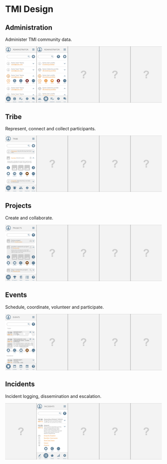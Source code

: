 # TMI Design


## Administration

Administer TMI community data.

![Wireframes](./svg/Administration-Wireframes.svg)


## Tribe

Represent, connect and collect participants.

![Wireframes](./svg/Tribe-Wireframes.svg)


## Projects

Create and collaborate.

![Wireframes](./svg/Projects-Wireframes.svg)


## Events

Schedule, coordinate, volunteer and participate.

![Wireframes](./svg/Event-Wireframes.svg)


## Incidents

Incident logging, dissemination and escalation.

![Wireframes](./docs/Incidents-Wireframes.svg)